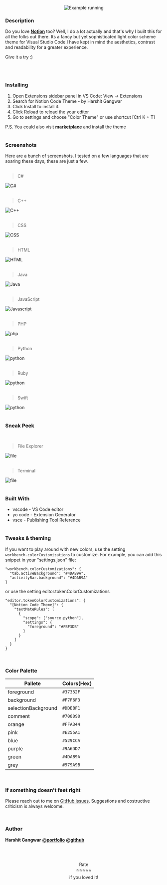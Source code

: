 <div align="center">

![Example running](https://my-image-gallery.s3.ap-south-1.amazonaws.com/notion-code-theme/other-images/normal_work_page.png)

</div>

### Description

Do you love [**Notion**](https://www.notion.so/) too? Well, I do a lot actually and that's why I built this for all the folks out there.
Its a fancy but yet sophisticated light color scheme theme for Visual Studio Code.I have kept in mind the aesthetics, contrast and readability for a greater experience. 

Give it a try :)

<br/><br />

### Installing
1. Open Extensions sidebar panel in VS Code: View → Extensions
2. Search for Notion Code Theme - by Harshit Gangwar
3. Click Install to install it.
4. Click Reload to reload the your editor
5. Go to settings and choose "Color Theme" or use shortcut [Ctrl K + T]

P.S. You could also visit [**marketplace**](https://marketplace.visualstudio.com/items?itemName=HarshitGangwar.notion-code-theme) and install the theme
<br/><br/>


### Screenshots 
Here are a bunch of screenshots. I tested on a few languages that are soaring these days, these are just a few.
<br /><br />

> C#

![C#](https://my-image-gallery.s3.ap-south-1.amazonaws.com/notion-code-theme/code-samples/c%23.png)
<br /><br />

> C++

![C++](https://my-image-gallery.s3.ap-south-1.amazonaws.com/notion-code-theme/code-samples/cpp.png)
<br /><br />


> CSS

![CSS](https://my-image-gallery.s3.ap-south-1.amazonaws.com/notion-code-theme/code-samples/css.png)
<br /><br />


> HTML

![HTML](https://my-image-gallery.s3.ap-south-1.amazonaws.com/notion-code-theme/code-samples/html.png)
<br /><br />


> Java

![Java](https://my-image-gallery.s3.ap-south-1.amazonaws.com/notion-code-theme/code-samples/java.png)
<br /><br />

> JavaScript

![Javascript](https://my-image-gallery.s3.ap-south-1.amazonaws.com/notion-code-theme/code-samples/javascript.png)
<br /><br />

> PHP

![php](https://my-image-gallery.s3.ap-south-1.amazonaws.com/notion-code-theme/code-samples/php.png)
<br /><br />

> Python

![python](https://my-image-gallery.s3.ap-south-1.amazonaws.com/notion-code-theme/code-samples/python.png)
<br /><br />

> Ruby

![python](https://my-image-gallery.s3.ap-south-1.amazonaws.com/notion-code-theme/code-samples/ruby.png)
<br /><br />

> Swift

![python](https://my-image-gallery.s3.ap-south-1.amazonaws.com/notion-code-theme/code-samples/swift.png)
<br /><br />


### Sneak Peek
<br />

> File Explorer

![file](https://my-image-gallery.s3.ap-south-1.amazonaws.com/notion-code-theme/other-images/file_explorer.png)
<br /><br />

> Terminal

![file](https://my-image-gallery.s3.ap-south-1.amazonaws.com/notion-code-theme/other-images/terminal.png
)
<br /><br />


### Built With
- vscode - VS Code editor
- yo code - Extension Generator
- vsce - Publishing Tool Reference
<br/><br/>


### Tweaks & theming
If you want to play around with new colors, use the setting `workbench.colorCustomizations` to customize. For example, you can add this snippet in your "settings.json" file:

```
"workbench.colorCustomizations": {
  "tab.activeBackground": "#4DAB9A",
  "activityBar.background": "#4DAB9A"
}
```
or use the setting editor.tokenColorCustomizations

```
"editor.tokenColorCustomizations": {
  "[Notion Code Theme]": {
    "textMateRules": [
      {
        "scope": ["source.python"],
        "settings": {
          "foreground": "#FBF3DB"
        }
      }
    ]
  }
}
```
<br/>

### Color Palette

|  Pallete              |   Colors(Hex) |
|---                    |       ---     |
| foreground            |   `#37352F`   |
| background            |   `#F7F6F3`   |
| selectionBackground   |   `#DDEBF1`   |
| comment               |   `#708090`   |
| orange                |   `#FFA344`   |
| pink                  |   `#E255A1`   |
| blue                  |   `#529CCA`   |
| purple                |   `#9A6DD7`   |
| green                 |   `#4DAB9A`   |
| grey                  |   `#979A9B`   |
<br/>

### If something doesn't feet right

Please reach out to me on [GitHub issues](https://github.com/harshjoeyit/vscode-notion-theme/issues). Suggestions and costructive criticism is always welcome.

<br/>

### Author
**Harshit Gangwar** [**@portfolio**](https://harshjoeyit.github.io/)  [**@github**](https://github.com/harshjoeyit)

<br/><br />

<div align="center"><span>Rate</span></div>
<div align="center"><span>⭐️⭐️⭐️⭐️⭐</span></div>
<div align="center"><span>if you loved it!</span></div>